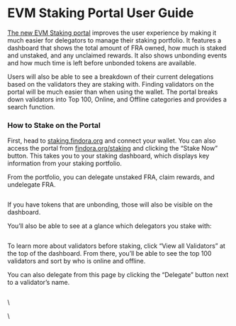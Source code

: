 # EVM Staking Portal User Guide

[The new EVM Staking portal](https://staking.findora.org/) improves the user experience by making it much easier for delegators to manage their staking portfolio. It features a dashboard that shows the total amount of FRA owned, how much is staked and unstaked, and any unclaimed rewards. It also shows unbonding events and how much time is left before unbonded tokens are available.&#x20;

Users will also be able to see a breakdown of their current delegations based on the validators they are staking with. Finding validators on the portal will be much easier than when using the wallet. The portal breaks down validators into Top 100, Online, and Offline categories and provides a search function.

### How to Stake on the Portal

First, head to [staking.findora.org](https://staking.findora.org/) and connect your wallet. You can also access the portal from [findora.org/staking](https://findora.org/staking/) and clicking the “Stake Now” button. This takes you to your staking dashboard, which displays key information from your staking portfolio.&#x20;

From the portfolio, you can delegate unstaked FRA, claim rewards, and undelegate FRA.

<div data-full-width="false">

<figure><img src="../../../.gitbook/assets/Screenshot 2023-12-13 at 11.44.12 AM.png" alt=""><figcaption></figcaption></figure>

</div>

If you have tokens that are unbonding, those will also be visible on the dashboard.

You’ll also be able to see at a glance which delegators you stake with:

<figure><img src="../../../.gitbook/assets/Screenshot 2023-12-13 at 11.45.05 AM (1).png" alt=""><figcaption></figcaption></figure>

To learn more about validators before staking, click “View all Validators” at the top of the dashboard. From there, you’ll be able to see the top 100 validators and sort by who is online and offline.

You can also delegate from this page by clicking the “Delegate” button next to a validator’s name.

<figure><img src="../../../.gitbook/assets/Screenshot 2023-12-13 at 11.47.16 AM.png" alt=""><figcaption></figcaption></figure>

\


\
